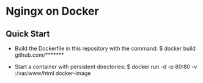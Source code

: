 # Ngingx on Docker

## Quick Start
* Build the Dockerfile in this repository with the command:
    $ docker build github.com/******* <nameoftheimage>

* Start a container with persistent directories:
    $ docker run -d -p 80:80 -v <directory>:/var/www/html docker-image